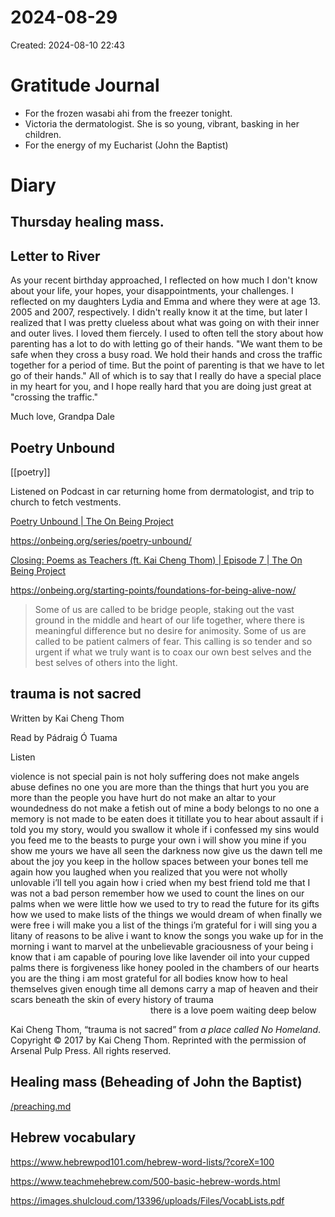 # 2024-08-29
Created: 2024-08-10 22:43

# Gratitude Journal 

- For the frozen wasabi ahi from the freezer tonight. 
- Victoria the dermatologist. She is so young, vibrant, basking in her children.
- For the energy of my Eucharist (John the Baptist)


# Diary 

## Thursday healing mass. 

## Letter to River

As your recent birthday approached, I reflected on how much I don't know about your life, your hopes, your disappointments, your challenges. I reflected on my daughters Lydia and Emma and where they were at age 13. 2005 and 2007, respectively. I didn't really know it at the time, but later I realized that I was pretty clueless about what was going on with their inner and outer lives. I loved them fiercely. I used to often tell the story about how parenting has a lot to do with letting go of their hands. "We want them to be safe when they cross a busy road. We hold their hands and cross the traffic together for a period of time. But the point of parenting is that we have to let go of their hands." All of which is to say that I really do have a special place in my heart for you, and I hope really hard that you are doing just great at "crossing the traffic." 

Much love, Grandpa Dale

## Poetry Unbound

[[poetry]] 

Listened on Podcast in car returning home from dermatologist, and trip to church to fetch vestments.

[Poetry Unbound | The On Being Project](https://onbeing.org/series/poetry-unbound/ "Poetry Unbound | The On Being Project")

https://onbeing.org/series/poetry-unbound/

[Closing: Poems as Teachers (ft. Kai Cheng Thom) | Episode 7 | The On Being Project](https://onbeing.org/programs/closing-poems-as-teachers-ft-kai-cheng-thom-episode-7/ "Closing: Poems as Teachers (ft. Kai Cheng Thom) | Episode 7 | The On Being Project")

https://onbeing.org/starting-points/foundations-for-being-alive-now/

> Some of us are called to be bridge people, staking out the vast ground in the middle and heart of our life together, where there is meaningful difference but no desire for animosity. Some of us are called to be patient calmers of fear. This calling is so tender and so urgent if what we truly want is to coax our own best selves and the best selves of others into the light.

## trauma is not sacred

Written by Kai Cheng Thom

Read by Pádraig Ó Tuama

Listen

violence is not special pain is not holy suffering does not make angels abuse defines no one you are more than the things that hurt you you are more than the people you have hurt do not make an altar to your woundedness do not make a fetish out of mine a body belongs to no one a memory is not made to be eaten does it titillate you to hear about assault if i told you my story, would you swallow it whole if i confessed my sins would you feed me to the beasts to purge your own i will show you mine if you show me yours we have all seen the darkness now give us the dawn tell me about the joy you keep in the hollow spaces between your bones tell me again how you laughed when you realized that you were not wholly unlovable i’ll tell you again how i cried when my best friend told me that I was not a bad person remember how we used to count the lines on our palms when we were little how we used to try to read the future for its gifts how we used to make lists of the things we would dream of when finally we were free i will make you a list of the things i’m grateful for i will sing you a litany of reasons to be alive i want to know the songs you wake up for in the morning i want to marvel at the unbelievable graciousness of your being i know that i am capable of pouring love like lavender oil into your cupped palms there is forgiveness like honey pooled in the chambers of our hearts you are the thing i am most grateful for all bodies know how to heal themselves given enough time all demons carry a map of heaven and their scars beneath the skin of every history of trauma  
                there is a love poem waiting deep below

Kai Cheng Thom, “trauma is not sacred” from _a place called No Homeland_. Copyright © 2017 by Kai Cheng Thom. Reprinted with the permission of Arsenal Pulp Press. All rights reserved.
## Healing mass (Beheading of John the Baptist)

[/preaching.md](/preaching.md)

## Hebrew vocabulary

https://www.hebrewpod101.com/hebrew-word-lists/?coreX=100

https://www.teachmehebrew.com/500-basic-hebrew-words.html

https://images.shulcloud.com/13396/uploads/Files/VocabLists.pdf

